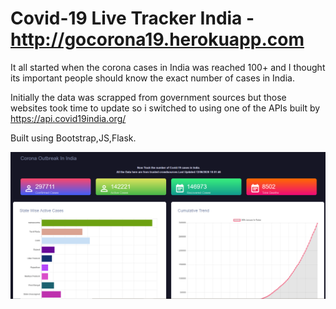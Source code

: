 # Covid-19 Live Tracker India - http://gocorona19.herokuapp.com

It all started when the corona cases in India was reached 100+ and I thought its important people should know the exact number of cases in India.

Initially the data was scrapped from government sources but those websites took time to update so i switched to using one of the APIs built by 
https://api.covid19india.org/

Built using Bootstrap,JS,Flask.

![Image of Yaktocat](https://github.com/hrithwikbharadwaj/goCoronaGo/blob/master/images/Home.PNG)
